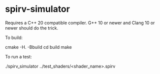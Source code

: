 # spirv-simulator
Requires a C++ 20 compatible compiler.
G++ 10 or newer and Clang 10 or newer should do the trick.

To build:

cmake -H. -Bbuild
cd build
make

To run a test:

./spirv_simulator ../test_shaders/<shader_name>.spirv